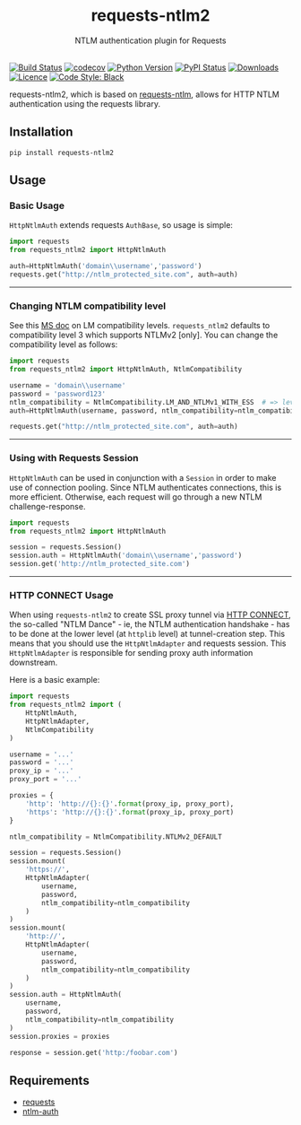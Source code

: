 <h1 align="center">requests-ntlm2</h1>
<div align="center">NTLM authentication plugin for Requests</div>
<br />

[![Build Status](https://travis-ci.org/dopstar/requests-ntlm2.svg?branch=master)](https://travis-ci.org/dopstar/requests-ntlm2)
[![codecov](https://codecov.io/gh/dopstar/requests-ntlm2/branch/master/graph/badge.svg)](https://codecov.io/gh/dopstar/requests-ntlm2)
[![Python Version](https://img.shields.io/pypi/pyversions/requests-ntlm2.svg)](https://pypi.python.org/pypi/requests-ntlm2)
[![PyPI Status](https://img.shields.io/pypi/v/requests-ntlm2.svg)](https://pypi.python.org/pypi/requests-ntlm2)
[![Downloads](https://img.shields.io/pypi/dm/requests-ntlm2.svg)](https://pypi.python.org/pypi/requests-ntlm2)
[![Licence](https://img.shields.io/github/license/dopstar/requests-ntlm2.svg)](https://raw.githubusercontent.com/dopstar/requests-ntlm2/master/LICENSE)
[![Code Style: Black](https://img.shields.io/badge/code%20style-black-101010.svg)](https://github.com/psf/black)

requests-ntlm2, which is based on [requests-ntlm](https://github.com/requests/requests-ntlm), allows for HTTP NTLM authentication using the requests library.

## Installation

```shell
pip install requests-ntlm2
```

## Usage

### Basic Usage
`HttpNtlmAuth` extends requests `AuthBase`, so usage is simple:

```python
import requests
from requests_ntlm2 import HttpNtlmAuth

auth=HttpNtlmAuth('domain\\username','password')
requests.get("http://ntlm_protected_site.com", auth=auth)
```
___

### Changing NTLM compatibility level
See this [MS doc](https://docs.microsoft.com/en-us/previous-versions/windows/it-pro/windows-2000-server/cc960646%28v=technet.10%29) on LM compatibility levels. `requests_ntlm2` defaults to
compatibility level 3 which supports NTLMv2 [only]. You can change the compatibility level as follows:


```python
import requests
from requests_ntlm2 import HttpNtlmAuth, NtlmCompatibility

username = 'domain\\username'
password = 'password123'
ntlm_compatibility = NtlmCompatibility.LM_AND_NTLMv1_WITH_ESS  # => level 1
auth=HttpNtlmAuth(username, password, ntlm_compatibility=ntlm_compatibility)

requests.get("http://ntlm_protected_site.com", auth=auth)
```
___

### Using with Requests Session
`HttpNtlmAuth` can be used in conjunction with a `Session` in order to
make use of connection pooling. Since NTLM authenticates connections,
this is more efficient. Otherwise, each request will go through a new
NTLM challenge-response.

```python
import requests
from requests_ntlm2 import HttpNtlmAuth

session = requests.Session()
session.auth = HttpNtlmAuth('domain\\username','password')
session.get('http://ntlm_protected_site.com')
```
___

### HTTP CONNECT Usage
When using `requests-ntlm2` to create SSL proxy tunnel via
[HTTP CONNECT](https://en.wikipedia.org/wiki/HTTP_tunnel#HTTP_CONNECT_method), the so-called
"NTLM Dance" - ie, the NTLM authentication handshake - has to be done at the lower level
(at `httplib` level) at tunnel-creation step. This means that you should use the `HttpNtlmAdapter`
and requests session. This `HttpNtlmAdapter` is responsible for sending proxy auth information
downstream. 

Here is a basic example:

```python
import requests
from requests_ntlm2 import (
    HttpNtlmAuth,
    HttpNtlmAdapter,
    NtlmCompatibility
)

username = '...'
password = '...'
proxy_ip = '...'
proxy_port = '...'

proxies = {
    'http': 'http://{}:{}'.format(proxy_ip, proxy_port),
    'https': 'http://{}:{}'.format(proxy_ip, proxy_port)
}

ntlm_compatibility = NtlmCompatibility.NTLMv2_DEFAULT

session = requests.Session()
session.mount(
    'https://',
    HttpNtlmAdapter(
        username,
        password,
        ntlm_compatibility=ntlm_compatibility
    )
)
session.mount(
    'http://',
    HttpNtlmAdapter(
        username,
        password,
        ntlm_compatibility=ntlm_compatibility
    )
)
session.auth = HttpNtlmAuth(
    username,
    password,
    ntlm_compatibility=ntlm_compatibility
)
session.proxies = proxies

response = session.get('http:/foobar.com')
```

## Requirements

- [requests](https://github.com/kennethreitz/requests/)
- [ntlm-auth](https://github.com/jborean93/ntlm-auth)
